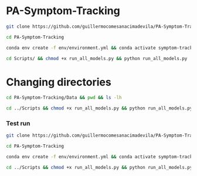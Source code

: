 # PA-Symptom-Tracking

```bash
git clone https://github.com/guillermocomesanacimadevila/PA-Symptom-Tracking.git
```

```bash
cd PA-Symptom-Tracking
```

```bash
conda env create -f env/environment.yml && conda activate symptom-tracking
```

```bash
cd Scripts/ && chmod +x run_all_models.py && python run_all_models.py 
```

# Changing directories

```bash
cd PA-Symptom-Tracking/Data && pwd && ls -lh
```

```bash
cd ../Scripts && chmod +x run_all_models.py && python run_all_models.py 
```

### Test run

```bash
git clone https://github.com/guillermocomesanacimadevila/PA-Symptom-Tracking.git
```

```bash
cd PA-Symptom-Tracking
```

```bash
conda env create -f env/environment.yml && conda activate symptom-tracking
```

```bash
cd ../Scripts && chmod +x run_all_models.py && python run_all_models.py 
```
